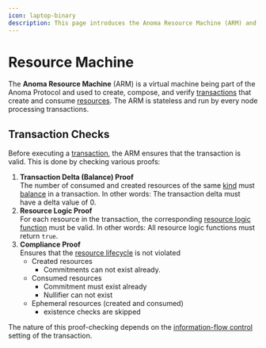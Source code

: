 ```yaml
---
icon: laptop-binary
description: This page introduces the Anoma Resource Machine (ARM) and its functionalities.
---
```


# Resource Machine

The **Anoma Resource Machine** (ARM) is a virtual machine being part of the Anoma Protocol and used to create, compose, and verify [transactions](../transactions/) that create and consume [resources](../resources/). The ARM is stateless and run by every node processing transactions.

## Transaction Checks&#x20;

Before executing a [transaction](../transactions/), the ARM ensures that the transaction is valid. This is done by checking various proofs:

1. **Transaction Delta (Balance) Proof**\
   The number of consumed and created resources of the same [kind](../resources/#resource-kind) must [balance](../transactions/) in a transaction. In other words: The transaction delta must have a delta value of 0.
2. **Resource Logic Proof**\
   For each resource in the transaction, the corresponding [resource logic function](../resources/#resource-logic) must be valid. In other words: All resource logic functions must return `true`.
3. **Compliance Proof**\
   Ensures that the [resource lifecycle](../resources/#lifecyle) is not violated
   * Created resources
     * Commitments can not exist already.
   * Consumed resources
     * Commitment must exist already
     * Nullifier can not exist
   * Ephemeral resources (created and consumed)
     * existence checks are skipped

The nature of this proof-checking depends on the [information-flow control](information-flow-control.md) setting of the transaction.
